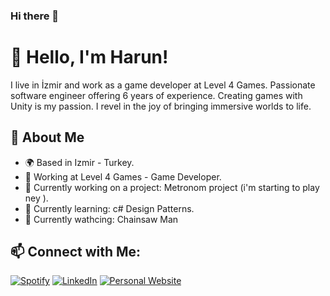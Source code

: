 ### Hi there 👋

<!--
**harunuysali07/harunuysali07** is a ✨ _special_ ✨ repository because its `README.md` (this file) appears on your GitHub profile.

Here are some ideas to get you started:

- 🔭 I’m currently working on ...
- 🌱 I’m currently learning ...
- 👯 I’m looking to collaborate on ...
- 🤔 I’m looking for help with ...
- 💬 Ask me about ...
- 📫 How to reach me: ...
- 😄 Pronouns: ...
- ⚡ Fun fact: ...
-->


<!-- Title and Personal Information -->
# 👋 Hello, I'm Harun!

I live in İzmir and work as a game developer at Level 4 Games. Passionate software engineer offering 6 years of experience. 
Creating games with Unity is my passion. I revel in the joy of bringing immersive worlds to life.

<!-- About Me -->
## 🌟 About Me

- 🌍 Based in  Izmir - Turkey.
- 💼 Working at Level 4 Games - Game Developer.
- 🚀 Currently working on a project: Metronom project (i'm starting to play ney ).
- 🌱 Currently learning: c# Design Patterns.
- 👒 Currently wathcing: Chainsaw Man

<!-- Social Media Links -->
## 📫 Connect with Me:
[![Spotify](https://img.shields.io/badge/Spotify-Follow-green)](https://open.spotify.com/user/11158951827?si=512ac851b85045a7)
[![LinkedIn](https://img.shields.io/badge/LinkedIn-Connect-blue)](https://www.linkedin.com/in/harunuysal07350/)
[![Personal Website](https://img.shields.io/badge/Website-Visit-brightgreen)](https://harunuysali07.github.io/)